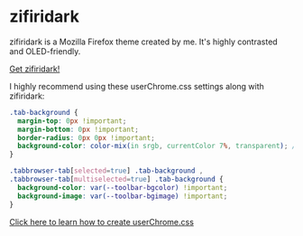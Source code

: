 # zifiridark
zifiridark is a Mozilla Firefox theme created by me. It's highly contrasted and OLED-friendly.

[Get zifiridark!](https://addons.mozilla.org/en/firefox/addon/zifiridark/)

I highly recommend using these userChrome.css settings along with zifiridark:

```css
.tab-background {
  margin-top: 0px !important;
  margin-bottom: 0px !important;
  border-radius: 0px 0px !important;
  background-color: color-mix(in srgb, currentColor 7%, transparent); /*Change currentColor value to tweak background tab shade*/
}

.tabbrowser-tab[selected=true] .tab-background ,
.tabbrowser-tab[multiselected=true] .tab-background {
  background-color: var(--toolbar-bgcolor) !important;
  background-image: var(--toolbar-bgimage) !important;
}

```

[Click here to learn how to create userChrome.css](https://www.userchrome.org/how-create-userchrome-css.html)
